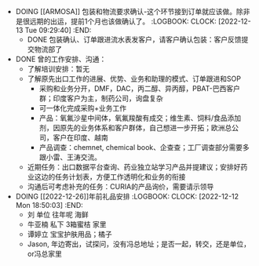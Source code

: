 - DOING [[ARMOSA]] 包装和物流要求确认-这个环节接到订单就应该做。除非是很远期的出运，提前1个月也该做确认了。
  :LOGBOOK:
  CLOCK: [2022-12-13 Tue 09:29:40]
  :END:
	- DONE 包装确认、订单跟进流水表发客户，请客户确认包装：客户反馈提交物流部了
- DONE 曾的工作安排、沟通：
	- 了解培训安排：暂无
	- 了解原先出口工作的进展、优势、业务和助理的模式、订单跟进和SOP
		- 采购和业务分开，DMF，DAC，丙二醇、异丙醇，PBAT-巴西客户群；印度客户为主，制药公司，询盘复杂
		- 可一体化完成采购+业务工作
		- 产品：氧氟沙星中间体，氧氟羧酸有成交；维生素、饲料/食品添加剂，因原先的业务体系和客户群体，自己想进一步开拓；欧洲总公司，客户在印度、越南
		- 产品调查：chemnet, chemical book、企查查；工厂调查部分需要多跟小雷、王涛交流。
	- 近期任务：出口数据平台查询、药业独立站学习产品并提建议；安排好药业这边的任务计划表，方便工作透明化和业务的衔接
	- 沟通后可考虑补充的任务：CURIA的产品询价，需要请示领导
- DOING [[2022-12-26]]年前礼品安排
  :LOGBOOK:
  CLOCK: [2022-12-12 Mon 18:50:03]
  :END:
	- 刘 单位 往年呢 海鲜
	- 牛亚楠 私下 3箱蜜桔 家里
	- 谭婷立 宝宝护肤用品；橘子
	- Jason, 年边寄出，试探问，没有冯总地址；是否一起，转交，还是单位，or冯总家里